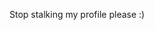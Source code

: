 Stop stalking my profile please :)

<!---
Cossegosse/Cossegosse is a ✨ special ✨ repository because its `README.md` (this file) appears on your GitHub profile.
You can click the Preview link to take a look at your changes.
--->

